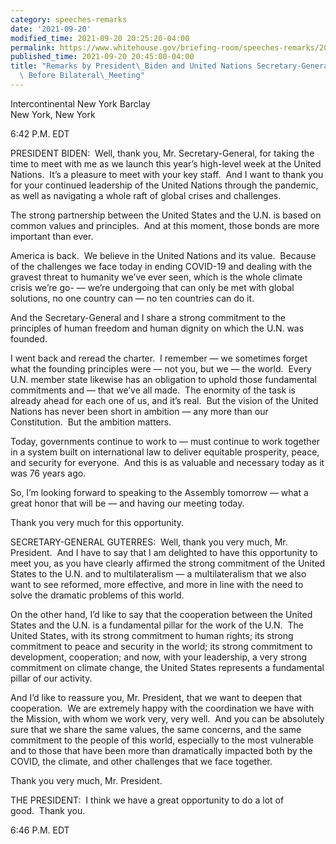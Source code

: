 ```yaml
---
category: speeches-remarks
date: '2021-09-20'
modified_time: 2021-09-20 20:25:20-04:00
permalink: https://www.whitehouse.gov/briefing-room/speeches-remarks/2021/09/20/remarks-by-president-biden-and-united-nations-secretary-general-guterres-before-bilateral-meeting/
published_time: 2021-09-20 20:45:00-04:00
title: "Remarks by President\_Biden and United Nations Secretary-General Guterres\
  \ Before Bilateral\_Meeting"
---
```

 
Intercontinental New York Barclay  
New York, New York

6:42 P.M. EDT

PRESIDENT BIDEN:  Well, thank you, Mr. Secretary-General, for taking the
time to meet with me as we launch this year’s high-level week at the
United Nations.  It’s a pleasure to meet with your key staff.  And I
want to thank you for your continued leadership of the United Nations
through the pandemic, as well as navigating a whole raft of global
crises and challenges.

The strong partnership between the United States and the U.N. is based
on common values and principles.  And at this moment, those bonds are
more important than ever.

America is back.  We believe in the United Nations and its value. 
Because of the challenges we face today in ending COVID-19 and dealing
with the gravest threat to humanity we’ve ever seen, which is the whole
climate crisis we’re go- — we’re undergoing that can only be met with
global solutions, no one country can — no ten countries can do it.

And the Secretary-General and I share a strong commitment to the
principles of human freedom and human dignity on which the U.N. was
founded.

I went back and reread the charter.  I remember — we sometimes forget
what the founding principles were — not you, but we — the world.  Every
U.N. member state likewise has an obligation to uphold those fundamental
commitments and — that we’ve all made.  The enormity of the task is
already ahead for each one of us, and it’s real.  But the vision of the
United Nations has never been short in ambition — any more than our
Constitution.  But the ambition matters.

Today, governments continue to work to — must continue to work together
in a system built on international law to deliver equitable prosperity,
peace, and security for everyone.  And this is as valuable and necessary
today as it was 76 years ago. 

So, I’m looking forward to speaking to the Assembly tomorrow — what a
great honor that will be — and having our meeting today.

Thank you very much for this opportunity.

SECRETARY-GENERAL GUTERRES:  Well, thank you very much, Mr. President. 
And I have to say that I am delighted to have this opportunity to meet
you, as you have clearly affirmed the strong commitment of the United
States to the U.N. and to multilateralism — a multilateralism that we
also want to see reformed, more effective, and more in line with the
need to solve the dramatic problems of this world.

On the other hand, I’d like to say that the cooperation between the
United States and the U.N. is a fundamental pillar for the work of the
U.N.  The United States, with its strong commitment to human rights; its
strong commitment to peace and security in the world; its strong
commitment to development, cooperation; and now, with your leadership, a
very strong commitment on climate change, the United States represents a
fundamental pillar of our activity. 

And I’d like to reassure you, Mr. President, that we want to deepen that
cooperation.  We are extremely happy with the coordination we have with
the Mission, with whom we work very, very well.  And you can be
absolutely sure that we share the same values, the same concerns, and
the same commitment to the people of this world, especially to the most
vulnerable and to those that have been more than dramatically impacted
both by the COVID, the climate, and other challenges that we face
together.

Thank you very much, Mr. President.

THE PRESIDENT:  I think we have a great opportunity to do a lot of
good.  Thank you.

6:46 P.M. EDT
